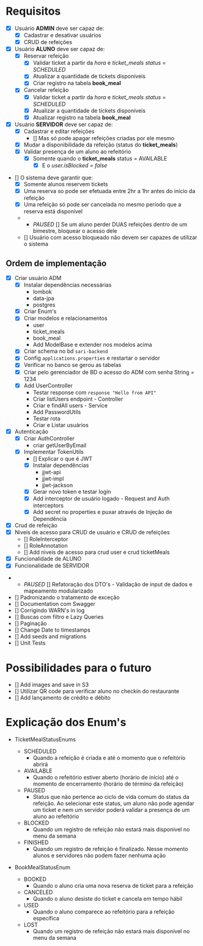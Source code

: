 # Requisitos
- [x] Usuário **ADMIN** deve ser capaz de:
  - [x] Cadastrar e desativar usuários
  - [x] CRUD de refeições

- [x] Usuário **ALUNO**  deve ser capaz de:
  - [x] Reservar refeição
    - [x] Validar ticket a partir da *hora* e *ticket_meals status = SCHEDULED*
    - [x] Atualizar a quantidade de tickets disponíveis
    - [x] Criar registro na tabela **book_meal**
  - [x] Cancelar refeição
    - [x] Validar ticket a partir da *hora* e *ticket_meals status = SCHEDULED*
    - [x] Atualizar a quantidade de tickets disponíveis
    - [x] Atualizar registro na tabela **book_meal**

- [x] Usuário **SERVIDOR** deve ser capaz de:
  - [x] Cadastrar e editar refeições
    - [] Mas só pode apagar refeições criadas por ele mesmo
  - [x] Mudar a disponibilidade da refeição (status do **ticket_meals**)
  - [x] Validar presença de um aluno ao refeitório
    - [x] Somente quando o **ticket_meals** status = AVAILABLE
      - [x] E o *user.isBlocked = false*

- [] O sistema deve garantir que:
  - [x] Somente alunos reservem tickets
  - [x] Uma reserva so pode ser efetuada entre 2hr a 1hr antes do início da refeição
  - [x] Uma refeição só pode ser cancelada no mesmo período que a reserva está disponível
  - - *PAUSED* [] Se um aluno perder DUAS refeições dentro de um bimestre, bloquear o acesso dele
  - [] Usuário com acesso bloqueado não devem ser capazes de utilizar o sistema


## Ordem de implementação
- [x] Criar usuário ADM
  - [x] Instalar dependências necessárias
      - lombok
      - data-jpa
      - postgres
  - [x] Criar Enum's
  - [x] Criar modelos e relacionamentos
      - user
      - ticket_meals
      - book_meal
      - Add ModelBase e extender nos modelos acima
  - [x] Criar schema no bd `sari-backend`
  - [x] Config `applications.properties` e restartar o servidor
  - [x] Verificar no banco se gerou as tabelas
  - [x] Criar pelo gerenciador de BD o acesso do ADM com senha String = 1234
  - [x] Add UserController
      - Testar response com `response "Hello from API"`
      - Criar listUsers endpoint - Controller
      - Criar e findAll users - Service
      - Add PasswordUtils
      - Testar rota
      - Criar e Listar usuários
- [x] Autenticação
  - [x] Criar AuthController
      - criar getUserByEmail
  - [x] Implementar TokenUtils
    - [] Explicar o que é JWT
    - [x] Instalar dependências
      - jjwt-api
      - jjwt-impl
      - jjwt-jackson
    - [x] Gerar novo token e testar login
    - [x] Add interceptor de usuário logado - Request and Auth interceptors
    - [x] Add secret no properties e puxar através de Injeção de Dependência
- [x] Crud de refeição
- [x] Niveis de acesso para CRUD de usuário e CRUD de refeições
  - [] RoleInterceptor
  - [] RoleAnnotation
  - [] Add niveis de acesso para crud user e crud ticketMeals
- [x] Funcionalidade de ALUNO
- [x] Funcionalidade de SERVIDOR
- - *PAUSED* [] Refatoração dos DTO's - Validação de input de dados e mapeamento modularizado
- [] Padronizando o tratamento de exceção
- [] Documentation com Swagger
- [] Corrigindo WARN's in log
- [] Buscas com filtro e Lazy Queries
- [] Paginação
- [] Change Date to timestamps
- [] Add seeds and migrations
- [] Unit Tests

# Possibilidades para o futuro
- [] Add images and save in S3
- [] Utilizar QR code para verificar aluno no checkin do restaurante
- [] Add lançamento de crédito e débito

# Explicação dos Enum's
- TicketMealStatusEnums
  - SCHEDULED
    - Quando a refeição é criada e até o momento que o refeitório abrirá
  - AVAILABLE
    - Quando o refeitório estiver aberto (horário de início) até o momento de encerramento (horário de término da refeição)
  - PAUSED
    - Status que não pertence ao ciclo de vida comum do status da refeição. Ao selecionar este status, um aluno não pode agendar um ticket e nem um servidor poderá validar a presença de um aluno ao refeitório
  - BLOCKED
    - Quando um registro de refeição não estará mais disponível no menu da semana
  - FINISHED
    - Quando um registro de refeição é finalizado. Nesse momento alunos e servidores não podem fazer nenhuma ação

- BookMealStatusEnum
  - BOOKED
    - Quando o aluno cria uma nova reserva de ticket para a refeição
  - CANCELED
    - Quando o aluno desiste do ticket e cancela em tempo hábil
  - USED
    - Quando o aluno comparece ao refeitório para a refeição específica
  - LOST
    - Quando um registro de refeição não estará mais disponível no menu da semana